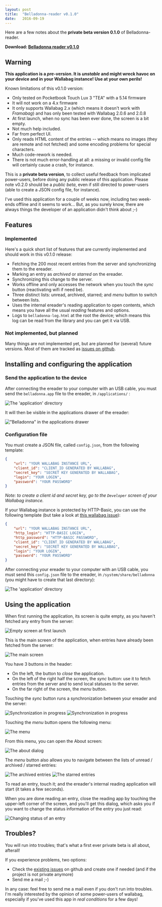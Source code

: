 ```yaml
---
layout: post
title:  "Belladonna-reader v0.1.0"
date:   2016-09-19
---
```


Here are a few notes about the **private beta version 0.1.0** of Belladonna-reader.

**Download: [Belladonna reader v0.1.0](http://extern.pascal-martin.fr/belladonna-reader/v0.1.0/belladonna.app)**

## Warning

**This application is a *pre-version*. It is *unstable* and might wreck havoc on your device and in your Wallabag instance! Use at your own perils!**

Known limitations of this v0.1.0 version:

 * Only tested on Pocketbook Touch Lux 3 "TEA" with a 5.14 firmware
 * It will not work on a 4.x firmware
 * It only supports Wallabag 2.x (which means it doesn't work with *Framabag*) and has only been tested with Wallabag 2.0.6 and 2.0.8
 * At first launch, when no sync has been ever done, the screen is a bit empty.
 * Not much help included.
 * Far from perfect UI.
 * Only reads HTML content of the entries -- which means no images (they are remote and not fetched) and some encoding problems for special characters.
 * Much code-rework is needed.
 * There is not much error-handling at all: a missing or invalid config file will certainly cause a crash, for instance.

This is a **private beta version**, to collect useful feedback from implicated power-users, before doing any public release of this application. Please note v0.2.0 should be a *public beta*, even if still directed to power-users (able to create a JSON config file, for instance).

I've used this application for a couple of weeks now, including two week-ends offline and it seems to work... But, as you surely know, there are always things the developer of an application didn't think about ;-)


## Features

### Implemented

Here's a quick short list of features that are currently implemented and should work in this v0.1.0 release:

 * Fetching the 200 most recent entries from the server and synchronizing them to the ereader.
 * Marking an entry as *archived* or *starred* on the ereader.
 * Synchronizing this change to the server.
 * Works offline and only accesses the network when you touch the *sync* button (reactivating wifi if need be).
 * Three distinct lists: unread, archived, starred; and *menu* button to switch between lists.
 * Uses the internal ereader's reading application to open contents, which means you have all the usual *reading* features and options.
 * Logs to `belladonna-log.html` at the root the device; which means this log can be read from the library and you can get it via USB.


### Not implemented, but planned

Many things are not implemented yet, but are planned for (several) future versions. Most of them are tracked as [issues on github](https://github.com/pmartin/belladonna-reader/issues).


## Installing and configuring the application

### Send the application to the device

After connecting the ereader to your computer with an USB cable, you must send the `belladonna.app` file to the ereader, in `/applications/` :

![The 'application' directory](/images/v0.1.0/directory-application.png)

It will then be visible in the applications drawer of the ereader:

!["Belladonna" in the applications drawer](/images/v0.1.0/screenshot-10-applications-drawer.png)


### Configuration file

You must create a JSON file, called `config.json`, from the following template:

```json
{
    "url": "YOUR WALLABAG INSTANCE URL",
    "client_id": "CLIENT_ID GENERATED BY WALLABAG",
    "secret_key": "SECRET KEY GENERATED BY WALLABAG",
    "login": "YOUR LOGIN",
    "password": "YOUR PASSWORD"
}
```

*Note: to create a client id and secret key, go to the `Developer` screen of your Wallabag instance.*

If your Wallabag instance is protected by HTTP-Basic, you can use the following template (but take a look at [this wallabag issue](https://github.com/wallabag/wallabag/issues/2278)):

```json
{
    "url": "YOUR WALLABAG INSTANCE URL",
    "http_login": "HTTP-BASIC LOGIN",
    "http_password": "HTTP-BASIC PASSWORD",
    "client_id": "CLIENT_ID GENERATED BY WALLABAG",
    "secret_key": "SECRET KEY GENERATED BY WALLABAG",
    "login": "YOUR LOGIN",
    "password": "YOUR PASSWORD"
}
```

After connecting your ereader to your computer with an USB cable, you must send this `config.json` file to the ereader, in `/system/share/belladonna` (you might have to create that last directory):

![The 'application' directory](/images/v0.1.0/directory-system-share.png)


## Using the application

When first running the application, its screen is quite empty, as you haven't fetched any entry from the server:

![Empty screen at first launch](/images/v0.1.0/screenshot-11-empty-screen-at-first-launch.png)

This is the main screen of the application, when entries have already been fetched from the server:

![The main screen](/images/v0.1.0/screenshot-01-main-screen.png)

You have 3 buttons in the header:

 * On the left, the button to *close* the application.
 * On the left of the right half the screen, the *sync* button: use it to fetch entries from the server and to send local statuses to the server.
 * On the far right of the screen, the *menu* button.

Touching the *sync* button runs a synchronization between your ereader and the server:

![Synchronization in progress](/images/v0.1.0/screenshot-06-sync.png) ![Synchronization in progress](/images/v0.1.0/screenshot-07-sync.png)

Touching the *menu* button opens the following menu:

![The menu](/images/v0.1.0/screenshot-02-menu.png)

From this menu, you can open the About screen:

![The about dialog](/images/v0.1.0/screenshot-03-about.png)

The *menu* button also allows you to navigate between the lists of unread / archived / starred entries:

![The archived entries](/images/v0.1.0/screenshot-04-archived.png) ![The starred entries](/images/v0.1.0/screenshot-05-starred.png)

To read an entry, touch it; and the ereader's internal reading application will start (it takes a few seconds).

When you are done reading an entry, close the reading app by touching the upper-left corner of the screen, and you'll get this dialog, which asks you if you want to change the status information of the entry you just read:

![Changing status of an entry](/images/v0.1.0/screenshot-09-actions.png)


## Troubles?

You will run into troubles; that's what a first ever private beta is all about, afterall!

If you experience problems, two options:

 * Check the [existing issues](https://github.com/pmartin/belladonna-reader/issues) on github and create one if needed (and if the project is not private anymore)
 * Send me a mail ;-)

In any case: feel free to send me a mail even if you don't run into troubles. I'm really interested by the opinion of some power-users of wallabag, especially if you've used this app in *real conditions* for a few days!

